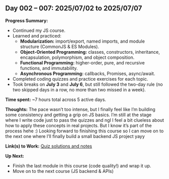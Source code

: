 ## Day 002 – 007: 2025/07/02 to 2025/07/07

**Progress Summary:**

- Continued my JS course.
- Learned and practiced:
  - **Modularization:** import/export, named imports, and module structure (CommonJS & ES Modules).
  - **Object-Oriented Programming:** classes, constructors, inheritance, encapsulation, polymorphism, and object composition.
  - **Functional Programming:** higher-order, pure, and recursive functions, and immutability.
  - **Asynchronous Programming:** callbacks, Promises, async/await.
- Completed coding quizzes and practice exercises for each topic.
- Took breaks on **July 3** and **July 6**, but still followed the two-day rule (no two skipped days in a row, no more than two missed in a week).

**Time spent:** \~7 hours total across 5 active days.

**Thoughts:**
The pace wasn’t too intense, but I finally feel like I’m building some consistency and getting a grip on JS basics. I’m still at the stage where I write code just to pass the quizzes and ngl I feel a bit clueless about how to apply these concepts in real projects. But I know it’s part of the process hehe :)
Looking forward to finishing this course so I can move on to the next one where I’ll finally build a small backend JS project yayy

**Link(s) to Work:** [Quiz solutions and notes](https://github.com/laiflonglearner/dicoding-belajar-dasar-pemrograman-javascript/commits?author=laiflonglearner&since=2025-07-02&until=2025-07-07)

**Up Next:**

- Finish the last module in this course (code quality!) and wrap it up.
- Move on to the next course (JS backend & APIs)
